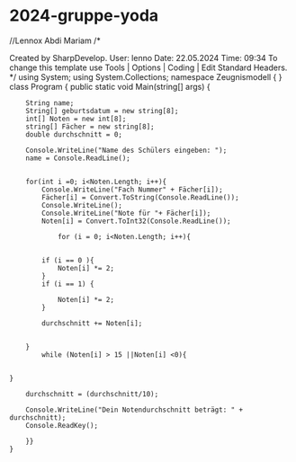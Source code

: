 # 2024-gruppe-yoda
//Lennox Abdi Mariam
/*

Created by SharpDevelop.
User: lenno
Date: 22.05.2024
Time: 09:34
To change this template use Tools | Options | Coding | Edit Standard Headers.
*/
using System;
using System.Collections;
namespace Zeugnismodell
{
}
class Program
{
public static void Main(string[] args)
{

		String name; 
		String[] geburtsdatum = new string[8];
		int[] Noten = new int[8];
		string[] Fächer = new string[8];
		double durchschnitt = 0;
		
		Console.WriteLine("Name des Schülers eingeben: ");
		name = Console.ReadLine();
		
		
		for(int i =0; i<Noten.Length; i++){
			Console.WriteLine("Fach Nummer" + Fächer[i]);
			Fächer[i] = Convert.ToString(Console.ReadLine());
			Console.WriteLine();
			Console.WriteLine("Note für "+ Fächer[i]);
			Noten[i] = Convert.ToInt32(Console.ReadLine());
			
				for (i = 0; i<Noten.Length; i++){
	
			
			if (i == 0 ){
				Noten[i] *= 2;
			} 
			if (i == 1) {
				
				Noten[i] *= 2;
			}
			
			durchschnitt += Noten[i];
			

		}
			while (Noten[i] > 15 ||Noten[i] <0){
		
		
	}
		
		durchschnitt = (durchschnitt/10);
		
		Console.WriteLine("Dein Notendurchschnitt beträgt: " + durchschnitt);
		Console.ReadKey();
			
		}}
	}